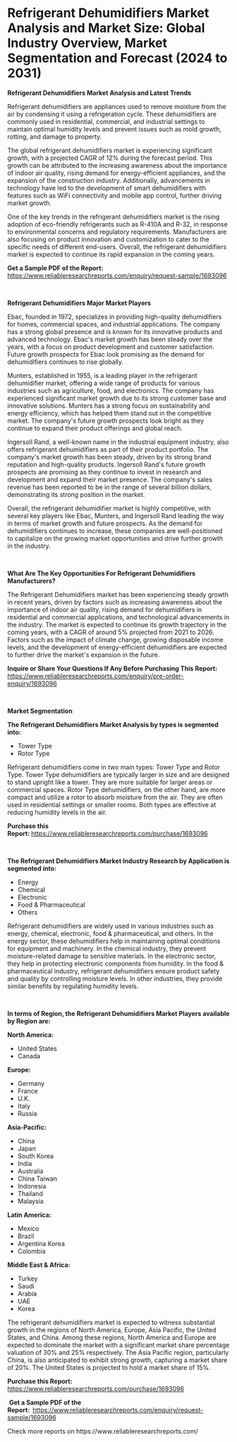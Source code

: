 <p><h1>Refrigerant Dehumidifiers Market Analysis and Market Size: Global Industry Overview, Market Segmentation and Forecast (2024 to 2031)</h1></p><p><strong>Refrigerant Dehumidifiers Market Analysis and Latest Trends</strong></p>
<p><p>Refrigerant dehumidifiers are appliances used to remove moisture from the air by condensing it using a refrigeration cycle. These dehumidifiers are commonly used in residential, commercial, and industrial settings to maintain optimal humidity levels and prevent issues such as mold growth, rotting, and damage to property.</p><p>The global refrigerant dehumidifiers market is experiencing significant growth, with a projected CAGR of 12% during the forecast period. This growth can be attributed to the increasing awareness about the importance of indoor air quality, rising demand for energy-efficient appliances, and the expansion of the construction industry. Additionally, advancements in technology have led to the development of smart dehumidifiers with features such as WiFi connectivity and mobile app control, further driving market growth.</p><p>One of the key trends in the refrigerant dehumidifiers market is the rising adoption of eco-friendly refrigerants such as R-410A and R-32, in response to environmental concerns and regulatory requirements. Manufacturers are also focusing on product innovation and customization to cater to the specific needs of different end-users. Overall, the refrigerant dehumidifiers market is expected to continue its rapid expansion in the coming years.</p></p>
<p><strong>Get a Sample PDF of the Report:&nbsp;</strong> <a href="https://www.reliableresearchreports.com/enquiry/request-sample/1693096">https://www.reliableresearchreports.com/enquiry/request-sample/1693096</a></p>
<p>&nbsp;</p>
<p><strong>Refrigerant Dehumidifiers Major Market Players</strong></p>
<p><p>Ebac, founded in 1972, specializes in providing high-quality dehumidifiers for homes, commercial spaces, and industrial applications. The company has a strong global presence and is known for its innovative products and advanced technology. Ebac's market growth has been steady over the years, with a focus on product development and customer satisfaction. Future growth prospects for Ebac look promising as the demand for dehumidifiers continues to rise globally.</p><p>Munters, established in 1955, is a leading player in the refrigerant dehumidifier market, offering a wide range of products for various industries such as agriculture, food, and electronics. The company has experienced significant market growth due to its strong customer base and innovative solutions. Munters has a strong focus on sustainability and energy efficiency, which has helped them stand out in the competitive market. The company's future growth prospects look bright as they continue to expand their product offerings and global reach.</p><p>Ingersoll Rand, a well-known name in the industrial equipment industry, also offers refrigerant dehumidifiers as part of their product portfolio. The company's market growth has been steady, driven by its strong brand reputation and high-quality products. Ingersoll Rand's future growth prospects are promising as they continue to invest in research and development and expand their market presence. The company's sales revenue has been reported to be in the range of several billion dollars, demonstrating its strong position in the market.</p><p>Overall, the refrigerant dehumidifier market is highly competitive, with several key players like Ebac, Munters, and Ingersoll Rand leading the way in terms of market growth and future prospects. As the demand for dehumidifiers continues to increase, these companies are well-positioned to capitalize on the growing market opportunities and drive further growth in the industry.</p></p>
<p>&nbsp;</p>
<p><strong>What Are The Key Opportunities For Refrigerant Dehumidifiers Manufacturers?</strong></p>
<p><p>The Refrigerant Dehumidifiers market has been experiencing steady growth in recent years, driven by factors such as increasing awareness about the importance of indoor air quality, rising demand for dehumidifiers in residential and commercial applications, and technological advancements in the industry. The market is expected to continue its growth trajectory in the coming years, with a CAGR of around 5% projected from 2021 to 2026. Factors such as the impact of climate change, growing disposable income levels, and the development of energy-efficient dehumidifiers are expected to further drive the market's expansion in the future.</p></p>
<p><strong>Inquire or Share Your Questions If Any Before Purchasing This Report:</strong> <a href="https://www.reliableresearchreports.com/enquiry/pre-order-enquiry/1693096">https://www.reliableresearchreports.com/enquiry/pre-order-enquiry/1693096</a></p>
<p>&nbsp;</p>
<p><strong>Market Segmentation</strong></p>
<p><strong>The Refrigerant Dehumidifiers Market Analysis by types is segmented into:</strong></p>
<p><ul><li>Tower Type</li><li>Rotor Type</li></ul></p>
<p><p>Refrigerant dehumidifiers come in two main types: Tower Type and Rotor Type. Tower Type dehumidifiers are typically larger in size and are designed to stand upright like a tower. They are more suitable for larger areas or commercial spaces. Rotor Type dehumidifiers, on the other hand, are more compact and utilize a rotor to absorb moisture from the air. They are often used in residential settings or smaller rooms. Both types are effective at reducing humidity levels in the air.</p></p>
<p><strong>Purchase this Report:&nbsp;</strong><a href="https://www.reliableresearchreports.com/purchase/1693096">https://www.reliableresearchreports.com/purchase/1693096</a></p>
<p>&nbsp;</p>
<p><strong>The Refrigerant Dehumidifiers Market Industry Research by Application is segmented into:</strong></p>
<p><ul><li>Energy</li><li>Chemical</li><li>Electronic</li><li>Food & Pharmaceutical</li><li>Others</li></ul></p>
<p><p>Refrigerant dehumidifiers are widely used in various industries such as energy, chemical, electronic, food & pharmaceutical, and others. In the energy sector, these dehumidifiers help in maintaining optimal conditions for equipment and machinery. In the chemical industry, they prevent moisture-related damage to sensitive materials. In the electronic sector, they help in protecting electronic components from humidity. In the food & pharmaceutical industry, refrigerant dehumidifiers ensure product safety and quality by controlling moisture levels. In other industries, they provide similar benefits by regulating humidity levels.</p></p>
<p>&nbsp;</p>
<p><strong>In terms of Region, the Refrigerant Dehumidifiers Market Players available by Region are:</strong></p>
<p>
    <p> <strong> North America: </strong>
        <ul>
            <li>United States</li>
            <li>Canada</li>
        </ul>
        </p> 
    <p> <strong> Europe: </strong>
        <ul>
            <li>Germany</li>
            <li>France</li>
            <li>U.K.</li>
            <li>Italy</li>
            <li>Russia</li>
        </ul>
        </p> 
    <p> <strong> Asia-Pacific: </strong>
        <ul>
            <li>China</li>
            <li>Japan</li>
            <li>South Korea</li>
            <li>India</li>
            <li>Australia</li>
            <li>China Taiwan</li>
            <li>Indonesia</li>
            <li>Thailand</li>
            <li>Malaysia</li>
        </ul>
        </p> 
    <p> <strong> Latin America: </strong>
        <ul>
            <li>Mexico</li>
            <li>Brazil</li>
            <li>Argentina Korea</li>
            <li>Colombia</li>
        </ul>
        </p> 
    <p> <strong> Middle East & Africa: </strong>
        <ul>
            <li>Turkey</li>
            <li>Saudi</li>
            <li>Arabia</li>
            <li>UAE</li>
            <li>Korea</li>
        </ul>
    </p>
    </p>
<p><p>The refrigerant dehumidifiers market is expected to witness substantial growth in the regions of North America, Europe, Asia Pacific, the United States, and China. Among these regions, North America and Europe are expected to dominate the market with a significant market share percentage valuation of 30% and 25% respectively. The Asia Pacific region, particularly China, is also anticipated to exhibit strong growth, capturing a market share of 20%. The United States is projected to hold a market share of 15%.</p></p>
<p><strong>Purchase this Report: </strong><a href="https://www.reliableresearchreports.com/purchase/1693096">https://www.reliableresearchreports.com/purchase/1693096</a></p>
<p>&nbsp;<strong>Get a Sample PDF of the Report:&nbsp;&nbsp;</strong><a href="https://www.reliableresearchreports.com/enquiry/request-sample/1693096">https://www.reliableresearchreports.com/enquiry/request-sample/1693096</a></p>
<p><strong></strong></p>
<p>Check more reports on https://www.reliableresearchreports.com/</p>